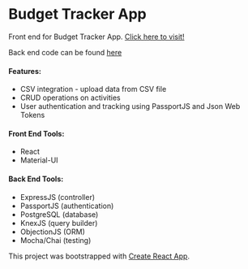 # Budget Tracker App

Front end for Budget Tracker App. [Click here to visit!](https://bennymai.me/budget-tracker/)

Back end code can be found [here](https://github.com/bmai53/budget-tracker-server)

#### Features:
* CSV integration - upload data from CSV file
* CRUD operations on activities
* User authentication and tracking using PassportJS and Json Web Tokens

#### Front End Tools:
* React
* Material-UI

#### Back End Tools:
* ExpressJS (controller)
* PassportJS (authentication)
* PostgreSQL (database)
* KnexJS (query builder)
* ObjectionJS (ORM)
* Mocha/Chai (testing)

This project was bootstrapped with [Create React App](https://github.com/facebook/create-react-app).
